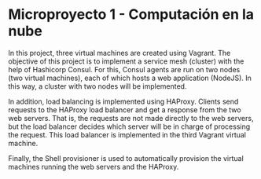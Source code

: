 # Microproyecto 1 - Computación en la nube

In this project, three virtual machines are created using Vagrant. The objective of this project is to implement a service mesh (cluster) with the help of Hashicorp Consul. For this, Consul agents are run on two nodes (two virtual machines), each of which hosts a web application (NodeJS). In this way, a cluster with two nodes will be implemented. 

In addition, load balancing is implemented using HAProxy. Clients send requests to the HAProxy load balancer and get a response from the two web servers. That is, the requests are not made directly to the web servers, but the load balancer decides which server will be in charge of processing the request. This load balancer is implemented in the third Vagrant virtual machine. 

Finally, the Shell provisioner is used to automatically provision the virtual machines running the web servers and the HAProxy.
